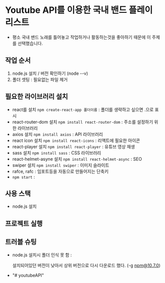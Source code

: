 # Youtube API를 이용한 국내 밴드 플레이 리스트
- 평소 국내 밴드 노래를 틀어놓고 작업하거나 활동하는것을 좋아하기 때문에 이 주제를 선택했습니다.

## 작업 순서
1. node.js 설치 / 버전 확인하기 (node --v)
2. 폴더 셋팅 : 필요없는 파일 제거

## 필요한 라이브러리 설치
- react를 설치 `npm create-react-app 폴더이름` : 폴더를 생략하고 싶으면 .으로 표시
- react-router-dom 설치 `npm install react-router-dom` : 주소를 설정하기 위한 라이브러리
- axios 설치 `npm install axios` : API 라이브러리
- react icon 설치 `npm install react-icons` : 리액트에 필요한 아이콘 
- react-player 설치 `npm install react-player` : 유튜브 영상 재생
- sass 설치 `npm install sass` : CSS 라이브러리
- react-helmet-asyne 설치 `npm install react-helmet-async` : SEO
- swiper 설치 `npm install swiper` : 이미지 슬라이트
- rafce, rafc : 임포트등을 자동으로 만들어지는 단축키
- `npm start` : 

## 사용 스택
- node.js 설치


## 프로젝트 실행


## 트러블 슈팅
- node.js 설치시 폴더 인식 못 함 : 

    설치되어있던 버전이 낮아서 상위 버전으로 다시 다운로드 했다. (-g npm@10.7.0)

- "# youtubeAPI" 
